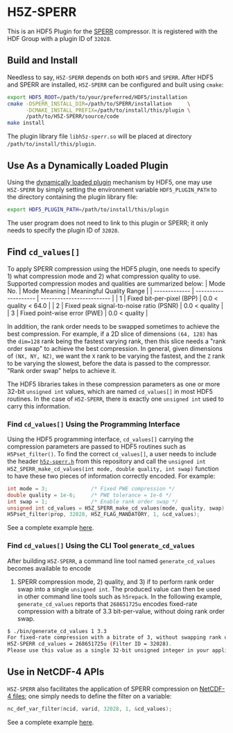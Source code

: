 # H5Z-SPERR
This is an HDF5 Plugin for the [SPERR](https://github.com/ncar/sperr) compressor.
It is registered with the HDF Group with a plugin ID of `32028`.

## Build and Install
Needless to say, `H5Z-SPERR` depends on both `HDF5` and `SPERR`. 
After HDF5 and SPERR are installed, `H5Z-SPERR` can be configured and built using `cmake`:
```bash
export HDF5_ROOT=/path/to/your/preferred/HDF5/installation
cmake -DSPERR_INSTALL_DIR=/path/to/SPERR/installation     \
      -DCMAKE_INSTALL_PREFIX=/path/to/install/this/plugin \
      /path/to/H5Z-SPERR/source/code
make install
```
The plugin library file `libh5z-sperr.so` will be placed at directory `/path/to/install/this/plugin`.

## Use As a Dynamically Loaded Plugin
Using the [dynamically loaded plugin](https://docs.hdfgroup.org/hdf5/rfc/HDF5DynamicallyLoadedFilters.pdf) mechanism by HDF5,
one may use `H5Z-SPERR` by simply setting the environment variable `HDF5_PLUGIN_PATH` to the directory containing the plugin
library file:
```bash
export HDF5_PLUGIN_PATH=/path/to/install/this/plugin
```
The user program does not need to link to this plugin or SPERR; it only needs to specify the plugin ID of `32028`.

##  Find `cd_values[]`
To apply SPERR compression using the HDF5 plugin, one needs to specify 1) what compression mode and 2)
what compression quality to use. Supported compression modes and qualities are summarized below:
| Mode No.      | Mode Meaning         | Meaningful Quality Range  |
| ------------- | -------------------- | ------------------------- |
| 1             | Fixed bit-per-pixel (BPP) | 0.0 < quality < 64.0 |
| 2             | Fixed peak signal-to-noise ratio (PSNR) | 0.0 < quality |
| 3             | Fixed point-wise error (PWE)            | 0.0 < quality |

In addition, the rank order needs to be swapped sometimes to achieve the best compression.
For example, if a 2D slice of dimensions `(64, 128)` has the `dim=128` rank being the fastest
varying rank, then this slice needs a "rank order swap" to achieve the best compression.
In general, given dimensions of `(NX, NY, NZ)`, we want the `X` rank to be varying the fastest,
and the `Z` rank to be varying the slowest, before the data is passed to the compressor.
"Rank order swap" helps to achieve it.

The HDF5 libraries takes in these compression parameters as one or more 32-bit `unsigned int` values,
which are named `cd_values[]` in most HDF5 routines.
In the case of `H5Z-SPERR`, there is exactly one `unsigned int` used to carry this information.

### Find  `cd_values[]` Using the Programming Interface
Using the HDF5 programming interface, `cd_values[]` carrying the compression parameters are passed
to HDF5 routines such as `H5Pset_filter()`. To find the correct `cd_values[]`, a user
needs to include the header [`h5z-sperr.h`](https://github.com/NCAR/H5Z-SPERR/blob/main/include/h5z-sperr.h)
from this repository
and call the `unsigned int H5Z_SPERR_make_cd_values(int mode, double quality, int swap)` function 
to have these two pieces of information correctly encoded. For example:
```C
int mode = 3;              /* Fixed PWE compression */
double quality = 1e-6;     /* PWE tolerance = 1e-6 */
int swap = 1;              /* Enable rank order swap */
unsigned int cd_values = H5Z_SPERR_make_cd_values(mode, quality, swap);   /* Generate cd_values */
H5Pset_filter(prop, 32028, H5Z_FLAG_MANDATORY, 1, &cd_values);            /* Specify SPERR compression in HDF5 */
```
See a complete example [here](https://github.com/NCAR/H5Z-SPERR/blob/main/utilities/example-3d.c).

### Find `cd_values[]` Using the CLI Tool `generate_cd_values`
After building `H5Z-SPERR`, a command line tool named `generate_cd_values` becomes available to encode 
1) SPERR compression mode, 2) quality, and 3) if to perform rank order swap
into a single `unsigned int`. The produced value can then be used in other command line tools such as `h5repack`.
In the following example, `generate_cd_values` reports that `268651725u` encodes fixed-rate compression with 
a bitrate of 3.3 bit-per-value, without doing rank order swap.
```Bash
$ ./bin/generate_cd_values 1 3.3
For fixed-rate compression with a bitrate of 3, without swapping rank orders,
H5Z-SPERR cd_values = 268651725u (Filter ID = 32028).
Please use this value as a single 32-bit unsigned integer in your applications.
```

## Use in NetCDF-4 APIs
`H5Z-SPERR` also facilitates the application of SPERR compression on 
[NetCDF-4 files](https://docs.unidata.ucar.edu/netcdf/NUG/md_filters.html#filters_enable);
one simply needs to define the filter on a variable:
```C
nc_def_var_filter(ncid, varid, 32028, 1, &cd_values);
```
See a complete example [here](https://github.com/NCAR/H5Z-SPERR/blob/main/example/simple_xy_nc4_wr.c).
